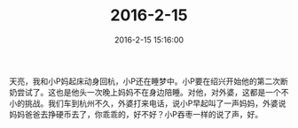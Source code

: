 ﻿---
title: "2016-2-15"
date: 2016-2-15 15:16:00
tags:
categories: 爸爸
---
天亮，我和小P妈起床动身回杭，小P还在睡梦中。小P要在绍兴开始他的第二次断奶尝试了。这也是他头一次晚上妈妈不在身边陪睡。对他，对外婆，这都是一个不小的挑战。我们车到杭州不久，外婆打来电话，说小P早起叫了一声妈妈，外婆说妈妈爸爸去挣硬币去了，你乖乖的，好不好？小P吞枣一样的说了声，好。